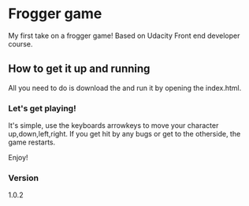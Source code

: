 # Frogger game
My first take on a frogger game! Based on Udacity Front end developer course.


## How to get it up and running
All you need to do is download the and run it by opening the index.html.

### Let's get playing!
It's simple, use the keyboards arrowkeys to move your character up,down,left,right.
If you get hit by any bugs or get to the otherside, the game restarts.

Enjoy!



### Version
1.0.2